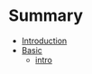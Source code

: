 # Summary

* [Introduction](README.md)
* [Basic](howtouse/readmemd.md)
   * [intro](howtouse/intro.md)

